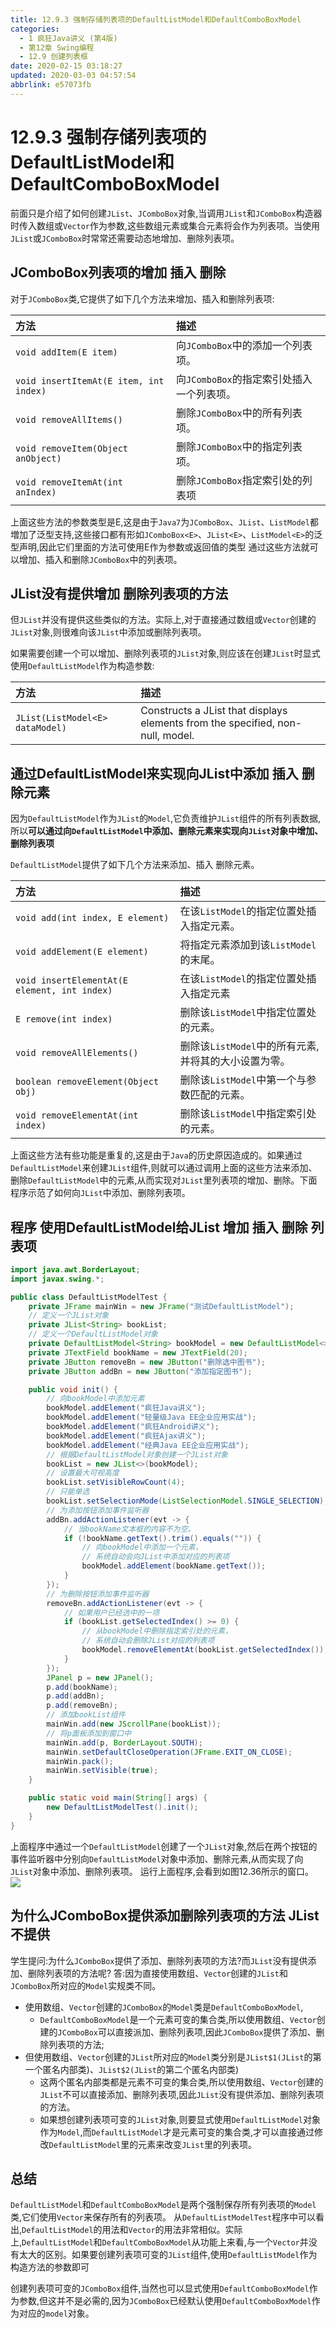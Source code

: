 ```yaml
---
title: 12.9.3 强制存储列表项的DefaultListModel和DefaultComboBoxModel
categories: 
  - 1 疯狂Java讲义 (第4版)
  - 第12章 Swing编程
  - 12.9 创建列表框
date: 2020-02-15 03:18:27
updated: 2020-03-03 04:57:54
abbrlink: e57073fb
---
```

# 12.9.3 强制存储列表项的DefaultListModel和DefaultComboBoxModel
前面只是介绍了如何创建`JList`、`JComboBox`对象,当调用`JList`和`JComboBox`构造器时传入数组或`Vector`作为参数,这些数组元素或集合元素将会作为列表项。当使用`JList`或`JComboBox`时常常还需要动态地增加、删除列表项。
## JComboBox列表项的增加 插入 删除
对于`JComboBox`类,它提供了如下几个方法来增加、插入和删除列表项:

|方法|描述|
|:--|:--|
|`void addItem(E item)`|向`JComboBox`中的添加一个列表项。|
|`void insertItemAt(E item, int index)`|向`JComboBox`的指定索引处插入一个列表项。|
|`void removeAllItems()`|删除`JComboBox`中的所有列表项。|
|`void removeItem(Object anObject)`|删除`JComboBox`中的指定列表项。|
|`void removeItemAt(int anIndex)`|删除`JComboBox`指定索引处的列表项|

上面这些方法的参数类型是E,这是由于`Java7`为`JComboBox`、`JList`、`ListModel`都増加了泛型支持,这些接口都有形如`JComboBox<E>`、`JList<E>`、`ListModel<E>`的泛型声明,因此它们里面的方法可使用E作为参数或返回值的类型
通过这些方法就可以增加、插入和删除`JComboBox`中的列表项。

## JList没有提供增加 删除列表项的方法
但`JList`并没有提供这些类似的方法。实际上,对于直接通过数组或`Vector`创建的`JList`对象,则很难向该`JList`中添加或删除列表项。

如果需要创建一个可以增加、删除列表项的`JList`对象,则应该在创建`JList`时显式使用`DefaultListModel`作为构造参数:

|方法|描述|
|:--|:--|
|`JList(ListModel<E> dataModel)`|Constructs a JList that displays elements from the specified, non-null, model.|

## 通过DefaultListModel来实现向JList中添加 插入 删除元素
因为`DefaultListModel`作为`JList`的`Model`,它负责维护`JList`组件的所有列表数据,所以**可以通过向`DefaultListModel`中添加、删除元素来实现向`JList`对象中增加、删除列表项**

`DefaultListModel`提供了如下几个方法来添加、插入 删除元素。

|方法|描述|
|:--|:--|
|`void add(int index, E element)`|在该`ListModel`的指定位置处插入指定元素。|
|`void addElement(E element)`|将指定元素添加到该`ListModel`的末尾。|
|`void insertElementAt(E element, int index)`|在该`ListModel`的指定位置处插入指定元素|
|`E remove(int index)`|删除该`ListModel`中指定位置处的元素。|
|`void removeAllElements()`|删除该`ListModel`中的所有元素,并将其的大小设置为零。|
|`boolean removeElement(Object obj)`|删除该`ListModel`中第一个与参数匹配的元素。|
|`void removeElementAt(int index)`|删除该`ListModel`中指定索引处的元素。|

上面这些方法有些功能是重复的,这是由于`Java`的历史原因造成的。如果通过`DefaultListModel`来创建`JList`组件,则就可以通过调用上面的这些方法来添加、删除`DefaultListModel`中的元素,从而实现对`JList`里列表项的增加、删除。下面程序示范了如何向`JList`中添加、删除列表项。

## 程序 使用DefaultListModel给JList 增加 插入 删除 列表项
```java
import java.awt.BorderLayout;
import javax.swing.*;

public class DefaultListModelTest {
    private JFrame mainWin = new JFrame("测试DefaultListModel");
    // 定义一个JList对象
    private JList<String> bookList;
    // 定义一个DefaultListModel对象
    private DefaultListModel<String> bookModel = new DefaultListModel<>();
    private JTextField bookName = new JTextField(20);
    private JButton removeBn = new JButton("删除选中图书");
    private JButton addBn = new JButton("添加指定图书");

    public void init() {
        // 向bookModel中添加元素
        bookModel.addElement("疯狂Java讲义");
        bookModel.addElement("轻量级Java EE企业应用实战");
        bookModel.addElement("疯狂Android讲义");
        bookModel.addElement("疯狂Ajax讲义");
        bookModel.addElement("经典Java EE企业应用实战");
        // 根据DefaultListModel对象创建一个JList对象
        bookList = new JList<>(bookModel);
        // 设置最大可视高度
        bookList.setVisibleRowCount(4);
        // 只能单选
        bookList.setSelectionMode(ListSelectionModel.SINGLE_SELECTION);
        // 为添加按钮添加事件监听器
        addBn.addActionListener(evt -> {
            // 当bookName文本框的内容不为空。
            if (!bookName.getText().trim().equals("")) {
                // 向bookModel中添加一个元素，
                // 系统自动会向JList中添加对应的列表项
                bookModel.addElement(bookName.getText());
            }
        });
        // 为删除按钮添加事件监听器
        removeBn.addActionListener(evt -> {
            // 如果用户已经选中的一项
            if (bookList.getSelectedIndex() >= 0) {
                // 从bookModel中删除指定索引处的元素，
                // 系统自动会删除JList对应的列表项
                bookModel.removeElementAt(bookList.getSelectedIndex());
            }
        });
        JPanel p = new JPanel();
        p.add(bookName);
        p.add(addBn);
        p.add(removeBn);
        // 添加bookList组件
        mainWin.add(new JScrollPane(bookList));
        // 将p面板添加到窗口中
        mainWin.add(p, BorderLayout.SOUTH);
        mainWin.setDefaultCloseOperation(JFrame.EXIT_ON_CLOSE);
        mainWin.pack();
        mainWin.setVisible(true);
    }

    public static void main(String[] args) {
        new DefaultListModelTest().init();
    }
}
```
上面程序中通过一个`DefaultListModel`创建了一个`JList`对象,然后在两个按钮的事件监听器中分别向`DefaultListModel`对象中添加、删除元素,从而实现了向`JList`对象中添加、删除列表项。
运行上面程序,会看到如图12.36所示的窗口。
![](https://raw.githubusercontent.com/lanlan2017/images/master/CrazyJavaHandout4/Chapter12/12.9.3/1.png)
<!-- CrazyJavaHandout4/Chapter12/12.9.3/ -->
## 为什么JComboBox提供添加删除列表项的方法 JList不提供
学生提问:为什么`JComboBox`提供了添加、删除列表项的方法?而`JList`没有提供添加、删除列表项的方法呢?
答:因为直接使用数组、`Vector`创建的`JList`和`JComboBox`所对应的`Model`实规类不同。
- 使用数组、`Vector`创建的`JComboBox`的`Model`类是`DefaultComboBoxModel`,
  - `DefaultComboBoxModel`是一个元素可变的集合类,所以使用数组、`Vector`创建的`JComboBox`可以直接派加、删除列表项,因此`JComboBox`提供了添加、删除列表项的方法;
- 但使用数组、`Vector`创建的`JList`所对应的`Model`类分别是`JList$1(JList`的第一个匿名内部类)、`JList$2(JList`的第二个匿名内部类)
  - 这两个匿名内部类都是元素不可变的集合类,所以使用数组、`Vector`创建的`JList`不可以直接添加、删除列表项,因此`JList`没有提供添加、删除列表项的方法。
  - 如果想创建列表项可变的`JList`对象,则要显式使用`DefaultListModel`对象作为`Model`,而`DefaultListModel`才是元素可变的集合类,才可以直接通过修改`DefaultListModel`里的元素来改变`JList`里的列表项。

## 总结
`DefaultListModel`和`DefaultComboBoxModel`是两个强制保存所有列表项的`Model`类,它们使用`Vector`来保存所有的列表项。
从`DefaultListModelTest`程序中可以看出,`DefaultListModel`的用法和`Vector`的用法非常相似。实际上,`DefaultListModel`和`DefaultComboBoxModel`从功能上来看,与一个`Vector`并没有太大的区别。如果要创建列表项可变的`JList`组件,使用`DefaultListModel`作为构造方法的参数即可

创建列表项可变的`JComboBox`组件,当然也可以显式使用`DefaultComboBoxModel`作为参数,但这并不是必需的,因为`JComboBox`已经默认使用`DefaultComboBoxModel`作为对应的`model`对象。
